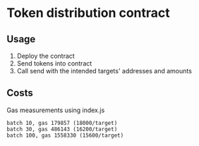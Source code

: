 # Token distribution contract

## Usage

1. Deploy the contract
1. Send tokens into contract
1. Call send with the intended targets' addresses and amounts

## Costs

Gas measurements using index.js
```
batch 10, gas 179857 (18000/target)
batch 30, gas 486143 (16200/target)
batch 100, gas 1558330 (15600/target)
```